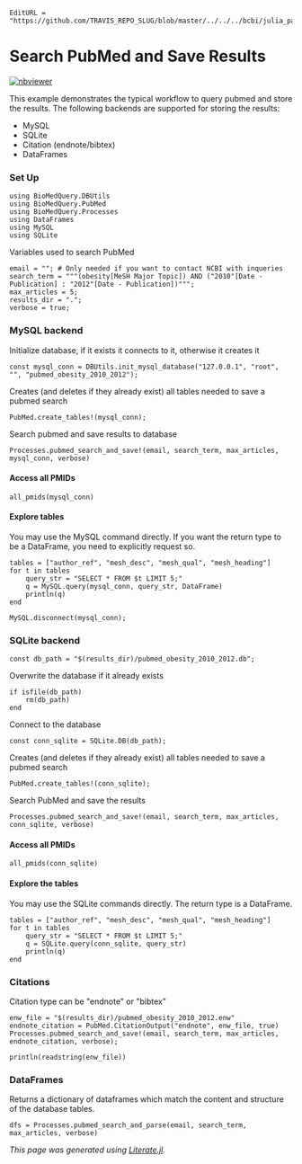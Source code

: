 ```@meta
EditURL = "https://github.com/TRAVIS_REPO_SLUG/blob/master/../../../bcbi/julia_packages/BioMedQuery/examples/literate_src/1_pubmed_search_and_save.jl"
```

# Search PubMed and Save Results

[![nbviewer](https://img.shields.io/badge/jupyter_notebook-nbviewer-orange.svg)](http://nbviewer.jupyter.org/github/bcbi/BioMedQuery.jl/tree/master/docs/src/notebooks/1_pubmed_search_and_save.ipynb)

This example demonstrates the typical workflow to query pubmed and store
the results. The following backends are supported for storing the results:
* MySQL
* SQLite
* Citation (endnote/bibtex)
* DataFrames

### Set Up

```@example 1_pubmed_search_and_save
using BioMedQuery.DBUtils
using BioMedQuery.PubMed
using BioMedQuery.Processes
using DataFrames
using MySQL
using SQLite
```

Variables used to search PubMed

```@example 1_pubmed_search_and_save
email = ""; # Only needed if you want to contact NCBI with inqueries
search_term = """(obesity[MeSH Major Topic]) AND ("2010"[Date - Publication] : "2012"[Date - Publication])""";
max_articles = 5;
results_dir = ".";
verbose = true;
```

### MySQL backend

Initialize database, if it exists it connects to it, otherwise it creates it

```@example 1_pubmed_search_and_save
const mysql_conn = DBUtils.init_mysql_database("127.0.0.1", "root", "", "pubmed_obesity_2010_2012");
```

Creates (and deletes if they already exist) all tables needed to save a pubmed search

```@example 1_pubmed_search_and_save
PubMed.create_tables!(mysql_conn);
```

Search pubmed and save results to database

```@example 1_pubmed_search_and_save
Processes.pubmed_search_and_save!(email, search_term, max_articles, mysql_conn, verbose)
```

#### Access all PMIDs

```@example 1_pubmed_search_and_save
all_pmids(mysql_conn)
```

#### Explore tables
You may use the MySQL command directly. If you want the return type to be a DataFrame, you need to explicitly request so.

```@example 1_pubmed_search_and_save
tables = ["author_ref", "mesh_desc", "mesh_qual", "mesh_heading"]
for t in tables
    query_str = "SELECT * FROM $t LIMIT 5;"
    q = MySQL.query(mysql_conn, query_str, DataFrame)
    println(q)
end
```

```@example 1_pubmed_search_and_save
MySQL.disconnect(mysql_conn);
```

### SQLite backend

```@example 1_pubmed_search_and_save
const db_path = "$(results_dir)/pubmed_obesity_2010_2012.db";
```

Overwrite the database if it already exists

```@example 1_pubmed_search_and_save
if isfile(db_path)
    rm(db_path)
end
```

Connect to the database

```@example 1_pubmed_search_and_save
const conn_sqlite = SQLite.DB(db_path);
```

Creates (and deletes if they already exist) all tables needed to save a pubmed search

```@example 1_pubmed_search_and_save
PubMed.create_tables!(conn_sqlite);
```

Search PubMed and save the results

```@example 1_pubmed_search_and_save
Processes.pubmed_search_and_save!(email, search_term, max_articles, conn_sqlite, verbose)
```

#### Access all PMIDs

```@example 1_pubmed_search_and_save
all_pmids(conn_sqlite)
```

#### Explore the tables
You may use the SQLite commands directly. The return type is a DataFrame.

```@example 1_pubmed_search_and_save
tables = ["author_ref", "mesh_desc", "mesh_qual", "mesh_heading"]
for t in tables
    query_str = "SELECT * FROM $t LIMIT 5;"
    q = SQLite.query(conn_sqlite, query_str)
    println(q)
end
```

### Citations
Citation type can be "endnote" or "bibtex"

```@example 1_pubmed_search_and_save
enw_file = "$(results_dir)/pubmed_obesity_2010_2012.enw"
endnote_citation = PubMed.CitationOutput("endnote", enw_file, true)
Processes.pubmed_search_and_save!(email, search_term, max_articles, endnote_citation, verbose);

println(readstring(enw_file))
```

### DataFrames
Returns a dictionary of dataframes which match the content and structure of the database tables.

```@example 1_pubmed_search_and_save
dfs = Processes.pubmed_search_and_parse(email, search_term, max_articles, verbose)
```

*This page was generated using [Literate.jl](https://github.com/fredrikekre/Literate.jl).*

